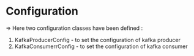 # Configuration 

=> Here two configuration classes have been defined : 

1. KafkaProducerConfig - to set the configuration of kafka producer
1. KafkaConsumerrConfig - to set the configuration of kafka consumer
